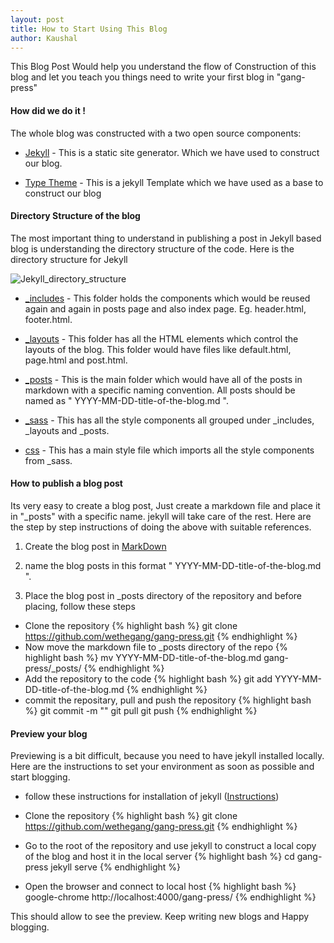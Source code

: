 ```yaml
---
layout: post
title: How to Start Using This Blog 
author: Kaushal
---
```


This Blog Post Would help you understand the flow of Construction of this blog and let you teach you things need to write your first blog in "gang-press"

#### How did we do it !

The whole blog was constructed with a two open source components:

* [Jekyll](http://jekyllrb.com/) - This is a static site generator. Which we have used to construct our blog.

* [Type Theme](https://rohanchandra.github.io/project/type/) - This is a jekyll  Template which we have used as a base to construct our blog  

#### Directory Structure of the blog

The most important thing to understand in publishing a post in Jekyll based blog is understanding the directory structure of the code. Here is the directory structure for Jekyll 

![Jekyll_directory_structure](/gang-press/img/posts/2015-02-15/jekyll_directory_structure.png)

* [_includes](http://github.com/wethegang/gang-press/tree/gh-pages/_includes) - This folder holds the components which would be reused again and again in posts page and also index page. Eg. header.html, footer.html.

* [_layouts](https://github.com/wethegang/gang-press/tree/gh-pages/_layouts) - This folder has all the HTML elements which control the layouts of the blog. This folder would have files like default.html, page.html and post.html.

* [_posts](https://github.com/wethegang/gang-press/tree/gh-pages/_posts) - This is the main folder which would have all of the posts in markdown with a specific naming convention. All posts should be named as " YYYY-MM-DD-title-of-the-blog.md ".

* [_sass](https://github.com/wethegang/gang-press/tree/gh-pages/_sass) - This has all the style components all grouped under _includes, _layouts and _posts.

* [css](https://github.com/wethegang/gang-press/tree/gh-pages/css) - This has a main style file which imports all the style components from _sass.

#### How to publish a blog post

Its very easy to create a blog post, Just create a markdown file and place it in "_posts" with a specific name. jekyll will take care of the rest.
Here are the  step by step instructions of doing the above with suitable references.

1. Create the blog post in [MarkDown](http://daringfireball.net/projects/markdown/)

2. name the blog posts in this format " YYYY-MM-DD-title-of-the-blog.md ".

3. Place the blog post in _posts directory of the repository and before placing, follow these steps

* Clone the repository 
{% highlight bash %}
git clone https://github.com/wethegang/gang-press.git 
{% endhighlight %}
*  Now move the markdown file to _posts directory of the repo
{% highlight bash %}
mv YYYY-MM-DD-title-of-the-blog.md gang-press/_posts/
{% endhighlight %}
*  Add the repository to the code
{% highlight bash %}
git add YYYY-MM-DD-title-of-the-blog.md 
{% endhighlight %}
*  commit the repositary, pull and push the repository
{% highlight bash %}
git commit -m "<message>"
git pull
git push
{% endhighlight %}

#### Preview your blog

Previewing is a bit difficult, because you need to have jekyll installed locally. Here are the instructions to set your environment as soon as  possible and start blogging.

* follow these instructions for installation of jekyll ([Instructions](http://jekyllrb.com/docs/installation/))

* Clone the repository 
{% highlight bash %}
git clone https://github.com/wethegang/gang-press.git 
{% endhighlight %}

* Go to the root of the repository and use jekyll to construct a local copy of the blog and host it in the local server
{% highlight bash %}
cd gang-press
jekyll serve
{% endhighlight %}

* Open the browser and connect to local host
{% highlight bash %}
google-chrome
http://localhost:4000/gang-press/
{% endhighlight %}

This should allow to see the preview. Keep writing new blogs and Happy blogging.
